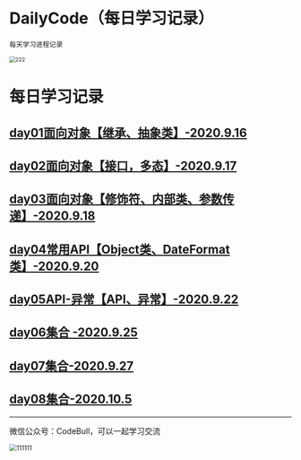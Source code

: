 # DailyCode（每日学习记录）

 `每天学习进程记录`

<img src="https://cdn.jsdelivr.net/gh/kun213/picbed/img/20200917163241.jpg" alt="222" style="zoom: 67%;" />

# 每日学习记录



## [day01面向对象【继承、抽象类】-2020.9.16](docs/java/day01面向对象（继承、抽象类）.md)
## [day02面向对象【接口，多态】-2020.9.17](docs/java/day02面向对象（接口与多态）.md)
## [day03面向对象【修饰符、内部类、参数传递】-2020.9.18](docs/java/day03面向对象（修饰符、内部类、参数传递）.md)
## [day04常用API【Object类、DateFormat类】-2020.9.20](docs/java/day04常用API(Object类、DateFormat类).md)
## [day05API-异常【API、异常】-2020.9.22](docs/java/day05API-异常（API、异常）.md)

## [day06集合 -2020.9.25](docs/java/day06集合[1].md)

## [day07集合-2020.9.27](docs/java/day07集合[2].md)

## [day08集合-2020.10.5](docs/java/day08集合[3].md)

------

微信公众号：CodeBull，可以一起学习交流

<img src="https://cdn.jsdelivr.net/gh/kun213/picbed/img/20200917162609.jpg" alt="111111" style="zoom: 80%;" />

